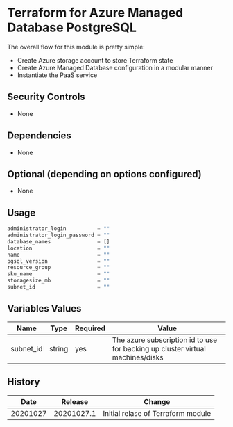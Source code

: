 # Terraform for Azure Managed Database PostgreSQL

The overall flow for this module is pretty simple:

* Create Azure storage account to store Terraform state
* Create Azure Managed Database configuration in a modular manner
* Instantiate the PaaS service

## Security Controls

* None

## Dependencies

* None

## Optional (depending on options configured)

* None

## Usage

```terraform
administrator_login          = ""
administrator_login_password = ""
database_names               = []
location                     = ""
name                         = ""
pgsql_version                = ""
resource_group               = ""
sku_name                     = ""
storagesize_mb               = ""
subnet_id                    = ""
```

## Variables Values

| Name                 | Type   | Required | Value                                                                                  |
|----------------------|--------|----------|----------------------------------------------------------------------------------------|
| subnet_id            | string | yes      | The azure subscription id to use for backing up cluster virtual machines/disks         |

## History

| Date     | Release    | Change                             |
|----------|------------|------------------------------------|
| 20201027 | 20201027.1 | Initial relase of Terraform module |
